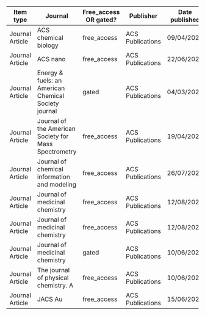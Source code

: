 |Item type      |Journal                                              |Free_access OR gated?|Publisher       |Date published|DOI                                                                               |
|---------------|-----------------------------------------------------|---------------------|----------------|--------------|----------------------------------------------------------------------------------|
|Journal Article|ACS chemical biology                                 |free_access          |ACS Publications|09/04/2021    |[10.1021/acschembio.1c00034](https://doi.org/10.1021/acschembio.1c00034)          |
|Journal Article|ACS nano                                             |free_access          |ACS Publications|22/06/2021    |[10.1021/acsnano.1c00218](https://doi.org/10.1021/acsnano.1c00218)                |
|Journal Article|Energy & fuels: an American Chemical Society journal |gated                |ACS Publications|04/03/2021    |[10.1021/acs.energyfuels.0c04017](https://doi.org/10.1021/acs.energyfuels.0c04017)|
|Journal Article|Journal of the American Society for Mass Spectrometry|free_access          |ACS Publications|19/04/2021    |[10.1021/jasms.1c00084](https://doi.org/10.1021/jasms.1c00084)                    |
|Journal Article|Journal of chemical information and modeling         |free_access          |ACS Publications|26/07/2021    |[10.1021/acs.jcim.1c00168](https://doi.org/10.1021/acs.jcim.1c00168)              |
|Journal Article|Journal of medicinal chemistry                       |free_access          |ACS Publications|12/08/2021    |[10.1021/acs.jmedchem.1c00806](https://doi.org/10.1021/acs.jmedchem.1c00806)      |
|Journal Article|Journal of medicinal chemistry                       |free_access          |ACS Publications|12/08/2021    |[10.1021/acs.jmedchem.1c00717](https://doi.org/10.1021/acs.jmedchem.1c00717)      |
|Journal Article|Journal of medicinal chemistry                       |gated                |ACS Publications|10/06/2021    |[10.1021/acs.jmedchem.1c00416](https://doi.org/10.1021/acs.jmedchem.1c00416)      |
|Journal Article|The journal of physical chemistry. A                 |free_access          |ACS Publications|10/06/2021    |[10.1021/acs.jpca.1c00830](https://doi.org/10.1021/acs.jpca.1c00830)              |
|Journal Article|JACS Au                                              |free_access          |ACS Publications|15/06/2021    |[10.1021/jacsau.1c00139](https://doi.org/10.1021/jacsau.1c00139)                  |
